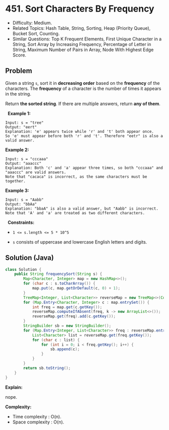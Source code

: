 # 451. Sort Characters By Frequency

- Difficulty: Medium.
- Related Topics: Hash Table, String, Sorting, Heap (Priority Queue), Bucket Sort, Counting.
- Similar Questions: Top K Frequent Elements, First Unique Character in a String, Sort Array by Increasing Frequency, Percentage of Letter in String, Maximum Number of Pairs in Array, Node With Highest Edge Score.

## Problem

Given a string ```s```, sort it in **decreasing order** based on the **frequency** of the characters. The **frequency** of a character is the number of times it appears in the string.

Return **the sorted string**. If there are multiple answers, return **any of them**.

 
**Example 1:**

```
Input: s = "tree"
Output: "eert"
Explanation: 'e' appears twice while 'r' and 't' both appear once.
So 'e' must appear before both 'r' and 't'. Therefore "eetr" is also a valid answer.
```

**Example 2:**

```
Input: s = "cccaaa"
Output: "aaaccc"
Explanation: Both 'c' and 'a' appear three times, so both "cccaaa" and "aaaccc" are valid answers.
Note that "cacaca" is incorrect, as the same characters must be together.
```

**Example 3:**

```
Input: s = "Aabb"
Output: "bbAa"
Explanation: "bbaA" is also a valid answer, but "Aabb" is incorrect.
Note that 'A' and 'a' are treated as two different characters.
```

 
**Constraints:**


	
- ```1 <= s.length <= 5 * 10^5```
	
- ```s``` consists of uppercase and lowercase English letters and digits.



## Solution (Java)

```java
class Solution {
    public String frequencySort(String s) {
        Map<Character, Integer> map = new HashMap<>();
        for (char c : s.toCharArray()) {
            map.put(c, map.getOrDefault(c, 0) + 1);
        }
        TreeMap<Integer, List<Character>> reverseMap = new TreeMap<>(Collections.reverseOrder());
        for (Map.Entry<Character, Integer> c : map.entrySet()) {
            int freq = map.get(c.getKey());
            reverseMap.computeIfAbsent(freq, k -> new ArrayList<>());
            reverseMap.get(freq).add(c.getKey());
        }
        StringBuilder sb = new StringBuilder();
        for (Map.Entry<Integer, List<Character>> freq : reverseMap.entrySet()) {
            List<Character> list = reverseMap.get(freq.getKey());
            for (char c : list) {
                for (int i = 0; i < freq.getKey(); i++) {
                    sb.append(c);
                }
            }
        }
        return sb.toString();
    }
}
```

**Explain:**

nope.

**Complexity:**

* Time complexity : O(n).
* Space complexity : O(n).
